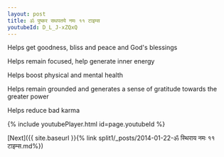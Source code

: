 ```yaml
---
layout: post
title: ॐ पुष्कर सथपतये नमः ११ टाइम्स
youtubeId: D_L_J-xZQxQ
---
```

 
 
Helps get goodness, bliss and peace and God's blessings
 
Helps remain focused, help generate inner energy 
 
Helps boost physical and mental health 
 
Helps remain grounded and generates a sense of gratitude towards the greater power 
 
Helps reduce bad karma
 
 
 
 


{% include youtubePlayer.html id=page.youtubeId %}
 
[Next]({{ site.baseurl }}{% link  split1/_posts/2014-01-22-ॐ स्थिराय नमः ११ टाइम्स.md%})
 
